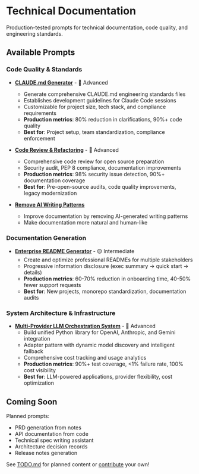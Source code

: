 # Technical Documentation

Production-tested prompts for technical documentation, code quality, and engineering standards.

## Available Prompts

### Code Quality & Standards

- **[CLAUDE.md Generator](./claude-md-generator.md)** - 🔴 Advanced
  - Generate comprehensive CLAUDE.md engineering standards files
  - Establishes development guidelines for Claude Code sessions
  - Customizable for project size, tech stack, and compliance requirements
  - **Production metrics**: 80% reduction in clarifications, 90%+ code quality
  - **Best for**: Project setup, team standardization, compliance enforcement

- **[Code Review & Refactoring](./code-review-refactoring.md)** - 🔴 Advanced
  - Comprehensive code review for open source preparation
  - Security audit, PEP 8 compliance, documentation improvements
  - **Production metrics**: 98% security issue detection, 90%+ documentation coverage
  - **Best for**: Pre-open-source audits, code quality improvements, legacy modernization

- **[Remove AI Writing Patterns](./remove-ai-writing-patterns.md)**
  - Improve documentation by removing AI-generated writing patterns
  - Make documentation more natural and human-like

### Documentation Generation

- **[Enterprise README Generator](./enterprise-readme-generator.md)** - 🟡 Intermediate
  - Create and optimize professional READMEs for multiple stakeholders
  - Progressive information disclosure (exec summary → quick start → details)
  - **Production metrics**: 60-70% reduction in onboarding time, 40-50% fewer support requests
  - **Best for**: New projects, monorepo standardization, documentation audits

### System Architecture & Infrastructure

- **[Multi-Provider LLM Orchestration System](./llm-orchestration-system.md)** - 🔴 Advanced
  - Build unified Python library for OpenAI, Anthropic, and Gemini integration
  - Adapter pattern with dynamic model discovery and intelligent fallback
  - Comprehensive cost tracking and usage analytics
  - **Production metrics**: 90%+ test coverage, <1% failure rate, 100% cost visibility
  - **Best for**: LLM-powered applications, provider flexibility, cost optimization

## Coming Soon

Planned prompts:
- PRD generation from notes
- API documentation from code
- Technical spec writing assistant
- Architecture decision records
- Release notes generation

See [TODO.md](../../TODO.md) for planned content or [contribute](../../CONTRIBUTING.md) your own!
